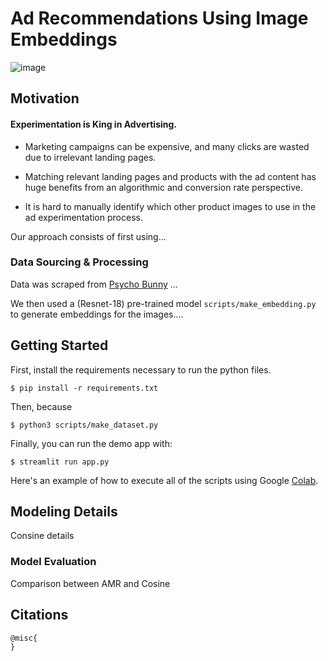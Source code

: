 # Ad Recommendations Using Image Embeddings
![image](https://www.wired.com/wp-content/uploads/2015/02/products.jpg)

## Motivation
#### Experimentation is King in Advertising.

 * Marketing campaigns can be expensive, and many clicks are wasted due to irrelevant landing pages.

* Matching relevant landing pages and products with the ad content has huge benefits from an algorithmic and conversion rate perspective.

* It is hard to manually identify which other product images to use in the ad experimentation process.

Our approach consists of first using...

### Data Sourcing & Processing
Data was scraped from [Psycho Bunny](https://www.psychobunny.com/) ...

We then used a (Resnet-18) pre-trained model `scripts/make_embedding.py` to generate embeddings for the images.... 

## Getting Started

First, install the requirements necessary to run the python files.

```
$ pip install -r requirements.txt
```
Then, because

```
$ python3 scripts/make_dataset.py
```

Finally, you can run the demo app with:

```
$ streamlit run app.py
```

Here's an example of how to execute all of the scripts using Google [Colab](https://colab.research.google.com/).


## Modeling Details

Consine details

### Model Evaluation

Comparison between AMR and Cosine



## Citations

```
@misc{
}

```